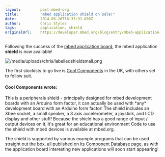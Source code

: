 ```yaml
---
layout:         post-mbed-org
title:          "mbed application shield on sale!"
date:           2014-06-26T16:33:31.000Z
author:         Chris Styles
tags:           application, shield
originalUrl:    https://developer.mbed.org/blog/entry/mbed-application-shield-on-sale/
---
```


<p>
  Following the success of the <a href=
  "http://mbed.org/components/mbed-Application-Board/">mbed
  application board</a>, the mbed application
  <strong>shield</strong> is now available!
</p>
<p>
  <img src=
  "https://developer.mbed.org/media/uploads/chris/labelledshieldsmall.png"
  alt="/media/uploads/chris/labelledshieldsmall.png" title=
  "/media/uploads/chris/labelledshieldsmall.png">
</p>
<p>
  The first stockists to go live is <a href=
  "http://www.coolcomponents.co.uk/mbed-application-shield.html"
  rel="nofollow">Cool Components</a> in the UK, with others set to
  follow suit.
</p>
<div class="flashbox fquote">
  <h4 class="ftitle">
    Cool Components wrote:
  </h4>
  <p>
    This is a peripherals shield - principally designed for mbed
    development boards with an Arduino form factor, it can actually
    be used with *any* development board with an Arduino form
    factor! The shield includes an Xbee socket, a small speaker, a
    3 axis accelerometer, a joystick, and LCD display and other
    stuff! Because the shield has a good range of input / output
    devices on it, it's great for an educational environment Code
    to use the shield with mbed devices is available at mbed.org.
  </p>
</div>
<p>
  The shield is supported by various example programs that can be
  used straight out the box, all published on its <a href=
  "http://mbed.org/components/mbed-application-shield/">Component
  Database page</a>, as with the application board interesting new
  applications will soon start appearing!
</p>

